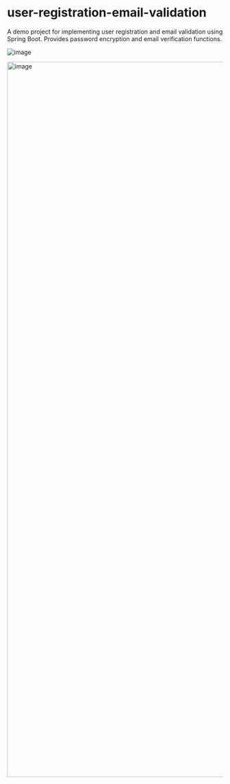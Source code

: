 # user-registration-email-validation
A demo project for implementing user registration and email validation using Spring Boot. Provides password encryption and email verification functions.


![image](https://github.com/cqftx001/user-registration-email-validation/assets/114972266/434bb988-af6c-4e47-af6c-c2b9eed6adb9)

<img width="1670" alt="image" src="https://github.com/cqftx001/user-registration-email-validation/assets/114972266/166036e2-5830-425d-9639-98308b455164">
